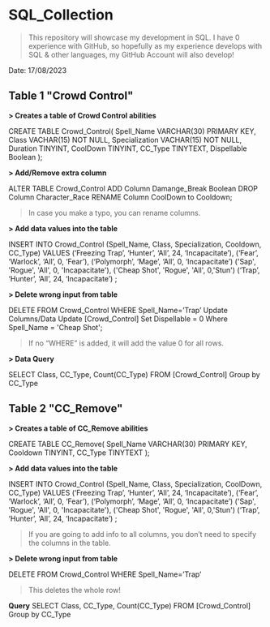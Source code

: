 # SQL_Collection
> This repository will showcase my development in SQL. I have 0 experience with GitHub, so hopefully as my experience develops with SQL & other languages, my GitHub Account will also develop!

Date: 17/08/2023

## Table 1 "Crowd Control"
**> Creates a table of Crowd Control abilities**

CREATE TABLE Crowd_Control(
Spell_Name VARCHAR(30) PRIMARY KEY,
Class VACHAR(15) NOT NULL,
Specialization VACHAR(15) NOT NULL,
Duration TINYINT,
CoolDown TINYINT,
CC_Type TINYTEXT,
Dispellable Boolean
);

 
**> Add/Remove extra column**

ALTER TABLE Crowd_Control
ADD Column Damange_Break Boolean
DROP Column Character_Race
RENAME Column CoolDown to Cooldown;
>In case you make a typo, you can rename columns.


**> Add data values into the table**

INSERT INTO Crowd_Control (Spell_Name, Class, Specialization, Cooldown, CC_Type)
VALUES
(‘Freezing Trap’, ‘Hunter’, ‘All’, 24, ‘Incapacitate’),
(‘Fear’, ‘Warlock’, ‘All’, 0, ‘Fear’),
(‘Polymorph’, ‘Mage’, ‘All’, 0, ‘Incapacitate’)
('Sap', 'Rogue', 'All', 0, 'Incapacitate'),
('Cheap Shot', 'Rogue', 'All', 0,'Stun')
(‘Trap’, ‘Hunter’, ‘All’, 24, ‘Incapacitate’)
;

**> Delete wrong input from table**

DELETE FROM Crowd_Control
WHERE Spell_Name=’Trap’	
Update Columns/Data	Update [Crowd_Control]
Set Dispellable = 0
Where Spell_Name = 'Cheap Shot';

>If no “WHERE” is added, it will add the value 0 for all rows.

**> Data Query**

SELECT Class, CC_Type, Count(CC_Type) FROM [Crowd_Control]
Group by CC_Type

## Table 2 "CC_Remove"
**> Creates a table of CC_Remove abilities**

CREATE TABLE CC_Remove(
Spell_Name VARCHAR(30) PRIMARY KEY,
Cooldown TINYINT,
CC_Type TINYTEXT
);

**> Add data values into the table**

INSERT INTO Crowd_Control (Spell_Name, Class, Specialization, CoolDown, CC_Type)
VALUES
(‘Freezing Trap’, ‘Hunter’, ‘All’, 24, ‘Incapacitate’),
(‘Fear’, ‘Warlock’, ‘All’, 0, ‘Fear’),
(‘Polymorph’, ‘Mage’, ‘All’, 0, ‘Incapacitate’)
('Sap', 'Rogue', 'All', 0, 'Incapacitate'),
('Cheap Shot', 'Rogue', 'All', 0,'Stun')
(‘Trap’, ‘Hunter’, ‘All’, 24, ‘Incapacitate’)
;

> If you are going to add info to all columns, you don’t need to specify the columns in the table.

**> Delete wrong input from table**

DELETE FROM Crowd_Control
WHERE Spell_Name=’Trap’
> This deletes the whole row!

**Query**
SELECT Class, CC_Type, Count(CC_Type) FROM [Crowd_Control]
Group by CC_Type	

